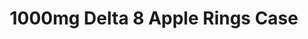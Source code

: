 ---
cardName: AppleRingsCase
crumbsPath: /collections/wholesale/
crumbsLabel: Wholesale Delta 8
productCardImage: ../../../src/images/orange-slices-case.png
productCardImageAlt: 1000mg Delta 8 Apple Rings Case
title: 1000mg Delta 8 Apple Rings Case
discountedPrice: 480.00
originalPrice: 
displayedDiscount: 
outOfStock: true
productLink: /products/wholesale/1000mg-delta-8-apple-rings-case
yotpoProductId: 
dataItemId: 1000mg-delta-8-apple-rings-case
dataItemUrl: https://delta8gummies.com/products/wholesale/1000mg-delta-8-apple-rings-case/
dataItemDescription: Delta 8 Gummies Sells Only the highest Quality Delta 8 THC Apple Rings Fully Formulated from Hemp. These products are 2018 Federal Farm Bill Legal.
dataItemImage: ../../../src/images/apple-rings.png
dataItemName: Delta 8 Sour Apple 1000MG
dataItemCategory: Wholesale
productImage: ../../../src/images/apple-rings.png
PIalt:  apple rings
productAlt1Image: ../../../src/images/gummy_ring_apple.jpg
PI1alt: apple rings
productAlt2Image: ../../../src/images/rings.png
PI2alt: gummie rings
descriptionTotalContent: 16,000
descriptionPotency: 100mg
descriptionCount: 10 Pieces
descriptionTotalCaseContent: 16,000mg
descriptionCaseCount: 16 Units
reviewsProductId: 
reviewsItemName: 
seoTitle: ${pageTitle} | Delta 8 Gummies
seoDescription: ${pageTitle} Wholesale Apple Delta-8 Edibles. PLEASE NOTE We can not ship Delta 8 products to the following states Alaska, Arizona, Arkansas, Colorado, Delaware
---